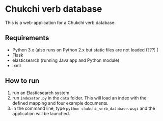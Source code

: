 # Chukchi verb database

This is a web-application for a Chukchi verb database.
## Requirements
- Python 3.x (also runs on Python 2.x but static files are not loaded (???) )
- Flask
- elasticsearch (running Java app and Python module)
- lxml

## How to run
1) run an Elasticsearch system
2) run `indexator.py` in the `data` folder. This will load an index with the defined mapping and four example documents.
3) in the command line, type `python chukchi_verb_database.wsgi` and the application will be launched.
